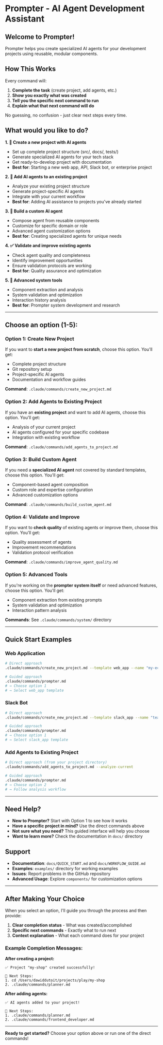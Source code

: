 # Prompter - AI Agent Development Assistant

## Welcome to Prompter!

Prompter helps you create specialized AI agents for your development projects using reusable, modular components.

## How This Works

Every command will:
1. **Complete the task** (create project, add agents, etc.)
2. **Show you exactly what was created**
3. **Tell you the specific next command to run**
4. **Explain what that next command will do**

No guessing, no confusion - just clear next steps every time.

## What would you like to do?

**1. 🚀 Create a new project with AI agents**
   - Set up complete project structure (src/, docs/, tests/)
   - Generate specialized AI agents for your tech stack
   - Get ready-to-develop project with documentation
   - **Best for**: Starting a new web app, API, Slack bot, or enterprise project

**2. 🤖 Add AI agents to an existing project**
   - Analyze your existing project structure
   - Generate project-specific AI agents
   - Integrate with your current workflow
   - **Best for**: Adding AI assistance to projects you've already started

**3. 🔧 Build a custom AI agent**
   - Compose agent from reusable components
   - Customize for specific domain or role
   - Advanced agent customization options
   - **Best for**: Creating specialized agents for unique needs

**4. ✅ Validate and improve existing agents**
   - Check agent quality and completeness
   - Identify improvement opportunities
   - Ensure validation protocols are working
   - **Best for**: Quality assurance and optimization

**5. 🔬 Advanced system tools**
   - Component extraction and analysis
   - System validation and optimization
   - Interaction history analysis
   - **Best for**: Prompter system development and research

---

## Choose an option (1-5):

### Option 1: Create New Project
If you want to **start a new project from scratch**, choose this option. You'll get:
- Complete project structure
- Git repository setup
- Project-specific AI agents
- Documentation and workflow guides

**Command**: `.claude/commands/create_new_project.md`

### Option 2: Add Agents to Existing Project
If you have an **existing project** and want to add AI agents, choose this option. You'll get:
- Analysis of your current project
- AI agents configured for your specific codebase
- Integration with existing workflow

**Command**: `.claude/commands/add_agents_to_project.md`

### Option 3: Build Custom Agent
If you need a **specialized AI agent** not covered by standard templates, choose this option. You'll get:
- Component-based agent composition
- Custom role and expertise configuration
- Advanced customization options

**Command**: `.claude/commands/build_custom_agent.md`

### Option 4: Validate and Improve
If you want to **check quality** of existing agents or improve them, choose this option. You'll get:
- Quality assessment of agents
- Improvement recommendations
- Validation protocol verification

**Command**: `.claude/commands/improve_agent_quality.md`

### Option 5: Advanced Tools
If you're working on the **prompter system itself** or need advanced features, choose this option. You'll get:
- Component extraction from existing prompts
- System validation and optimization
- Interaction pattern analysis

**Commands**: See `.claude/commands/system/` directory

---

## Quick Start Examples

### Web Application
```bash
# Direct approach
.claude/commands/create_new_project.md --template web_app --name "my-ecommerce"

# Guided approach
.claude/commands/prompter.md
# → Choose option 1
# → Select web_app template
```

### Slack Bot
```bash
# Direct approach
.claude/commands/create_new_project.md --template slack_app --name "team-bot"

# Guided approach
.claude/commands/prompter.md
# → Choose option 1
# → Select slack_app template
```

### Add Agents to Existing Project
```bash
# Direct approach (from your project directory)
.claude/commands/add_agents_to_project.md --analyze-current

# Guided approach
.claude/commands/prompter.md
# → Choose option 2
# → Follow analysis workflow
```

---

## Need Help?

- **New to Prompter?** Start with Option 1 to see how it works
- **Have a specific project in mind?** Use the direct commands above
- **Not sure what you need?** This guided interface will help you choose
- **Want to learn more?** Check the documentation in `docs/` directory

## Support

- **Documentation**: `docs/QUICK_START.md` and `docs/WORKFLOW_GUIDE.md`
- **Examples**: `examples/` directory for working examples
- **Issues**: Report problems in the GitHub repository
- **Advanced Usage**: Explore `components/` for customization options

---

## After Making Your Choice

When you select an option, I'll guide you through the process and then provide:

1. **Clear completion status** - What was created/accomplished
2. **Specific next commands** - Exactly what to run next
3. **Context explanation** - What each command does for your project

### Example Completion Messages:

**After creating a project:**
```
✅ Project "my-shop" created successfully!

🚀 Next Steps:
1. cd /Users/dawiddutoit/projects/play/my-shop
2. .claude/commands/planner.md
```

**After adding agents:**
```
✅ AI agents added to your project!

🚀 Next Steps:
1. .claude/commands/planner.md
2. .claude/commands/frontend_developer.md
```

---

**Ready to get started?** Choose your option above or run one of the direct commands!